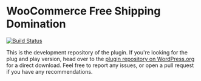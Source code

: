 # WooCommerce Free Shipping Domination

[![Build Status](https://img.shields.io/travis/radishconcepts/woocommerce-free-shipping-domination.svg?style=flat-square)](https://travis-ci.org/radishconcepts/woocommerce-free-shipping-domination)

This is the development repository of the plugin. If you're looking for the plug and play version, head over to the [plugin repository on WordPress.org](https://wordpress.org/plugins/woocommerce-free-shipping-domination/) for a direct download. Feel free to report any issues, or open a pull request if you have any recommendations.